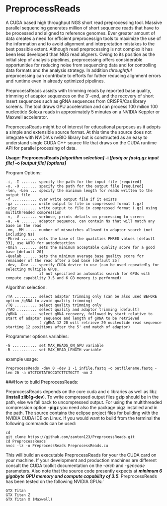 # PreprocessReads
A CUDA based high throughput NGS short read preprocessing tool. Massive parallel sequencing generates million of short sequence reads that have to be processed and aligned to reference genomes. Ever greater amount of data creates a need for efficient preprocessign tools to maximize the use of the information and to avoid alignment and interpretation mistakes to the best possible extent. Although read preprocessing is not complex it has been less developed than NGS read aligners. Owing to its position as the initial step of analysis pipelines, preprocessing offers considerable opportunities for reducing noise from sequencing data and for controlling data formats and the analysis strategy. In addition *throughtful* preprocessing can contribute to efforts for futher reducing alignment errors and runtime even in already optimized pipelines.

PreprocessReads assists with trimming reads by reported base quality, trimming of adaptor sequences on the 3'-end, and the recovery of short insert sequences such as gRNA sequences from CRISPR/Cas library screens. The tool draws GPU acceleration and can process 100 milion 100 nucleotide Solexa reads in approximately 5 minutes on a NVIDIA Keppler or Maxwell accelerator.

PreprocessReads might be of interest for educational purposes as it adopts a simple and extensible source format. At this time the source does not integrate with NVIDIA's nvBIO library but is constructed as an easy to understand single CUDA C++ source file that draws on the CUDA runtime API for parallel processing of data.


**Usage: PreprocessReads _[algorithm selection]_ -i _[fastq or fastq.gz input file]_ -o _[output file]_ _[options]_**

Program Options:

	-i, -I ....... specify the path for the input file [required]
	-o, -O ....... specify the path for the output file [required]
	-len, -Len ... specify the minimum length for reads written to the output file
	-f ........... over write output file if it exists
	-gz .......... write output to file in compressed format (.gz)
	-pigz ........ write output to file in compressed format (.gz) using multithreaded compression
	-v, -V ....... verbose, prints details on processing to screen
	-a, -A ....... adaptor sequence, can contain Ns that will match any base in the read
	-mm, -MM ..... number of mismatches allowed in adaptor search (not including Ns)
	-Phred ....... sets the base of the qualities PHRED values [default 33], use AUTO for autodetection
	-Qmin ........ sets the minimum acceptable quality score for a good base [default 20]
	-Qualab ...... sets the minimum average base quality score for remainder of the read after a bad base [default 25]
	-dev, -Dev ... specify CUDA device to use (can be used repeatedly for selecting multiple GPUs,
	               if not specified an automatic search for GPUs with compute capability 3.5 and 6 GB memory is performed)

Algorithm selection:

	/TA .......... select adaptor trimming only (can be also used BEFORE option /gRNA to avoid quality trimming)
	/TQ .......... select quality trimming only
	/TAQ ......... select quality and adaptor trimming [default]
	/gRNA ........ select gRNA recovery, followed by start relative to start of adaptor sequence and length of gRNA to be retrieved
	               ( /gRNA 12 20 will retrieve 20 nucleotide read sequence starting 12 positions after the 5' end match of adaptor)

Programmer options variables:

	-G ........... set MAX_READS_ON_GPU variable
	-R ........... set MAX_READ_LENGTH variable

example usage:

	PreprocessReads -dev 0 -dev 1 -i infile.fastq -o outfilename.fastq -len 26 -a ATCTCGTATGCCGTCTTCTGCTT -mm 2



###How to build PreprocessReads:

PreprocessReads depends on the core cuda and c libraries as well as libz (**install zlib1g-dev**). To write compressed output files gzip should be in the path, else we fall back to uncompressed output. For using the multithreaded compression option **-pigz** you need also the package pigz installed and in the path. The source contains the eclipse project files for building with the NVIDIA CUDA IDE on Linux. If you would want to build from the terminal the following commands can be used:

```
cd
git clone https://github.com/zanton123/PreprocessReads.git
cd PreprocessReads
nvcc -lz -o PreprocessReads PreprocessReads.cu
```

This will build an executable PreprocessReads for your the CUDA card on your machine. If your development and production machines are different consult the CUDA toolkit documentation on the *-arch* and *-gencode* parameters. Also note that the source code presently expects at _**minimum 6 gigabyte GPU memory and compute capability of 3.5**_. PreprocessReads has been tested on the following NVIDIA GPUs:`
```
GTX Titan
GTX Titan Z
GTX Titan X (Maxwell)
```
